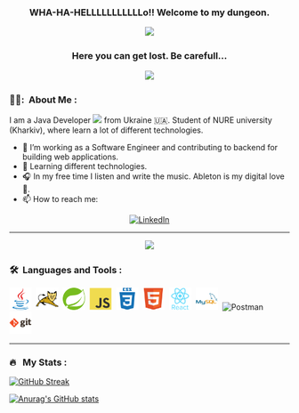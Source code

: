 <h3 align="center">
  WHA-HA-HELLLLLLLLLLLo!! Welcome to my dungeon.
</h3>

<p align="center">
   <img src="https://media.istockphoto.com/photos/scary-endless-medieval-catacombs-with-torches-mystical-nightmare-3d-picture-id1308121289?k=20&m=1308121289&s=612x612&w=0&h=tk08t3EHYp-kT6eNUDTYKmLA30l0LhiT0rJOHMs5OG4=" width="400">
</p>

<h3 align="center">
  Here you can get lost. Be carefull...
</h3>

<p align="center">
 <img src="https://media1.giphy.com/media/zOvBKUUEERdNm/200.gif" width="300">
</p>


### 👨‍💻: &nbsp;About Me :

I am a Java Developer <img src="https://media.giphy.com/media/WUlplcMpOCEmTGBtBW/giphy.gif" width="30"> from Ukraine 🇺🇦.
Student of NURE university (Kharkiv), where learn a lot of different technologies.


- 🔭 I’m working as a Software Engineer and contributing to backend for building web applications.
- 🌱 Learning different technologies.
- 🎧 In my free time I listen and write the music. Ableton is my digital love💙.
- 📫 How to reach me:
<p align="center">
  <a href="https://www.linkedin.com/in/matsakdev/" target="_blank">
    <img src="https://runday.org/wp-content/uploads/2017/08/LinkedIn-Logo.png" alt="LinkedIn" width="100">
  </a>
</p>

---

<p align="center">
  <img src="https://gist.github.com/patevs/b007a0e98fb216438d4cbf559fac4166/raw/88f20c9d749d756be63f22b09f3c4ac570bc5101/programming.gif" width="150"/>
</p>

### 🛠 &nbsp;Languages and Tools :

<p>
  <img src="https://github.com/devicons/devicon/blob/master/icons/java/java-original.svg" title="Java" alt="Java" width="40" height="40"/>&nbsp;
  <img src="https://github.com/devicons/devicon/blob/master/icons/tomcat/tomcat-original.svg" title="Tomcat" alt="Tomcat" width="40" height="40"/>&nbsp;
  <img src="https://github.com/devicons/devicon/blob/master/icons/spring/spring-original.svg" title="Spring" alt="Spring" width="40" height="40"/>&nbsp;
  <img src="https://github.com/devicons/devicon/blob/master/icons/javascript/javascript-original.svg" title="JS" alt="JS " width="40" height="40"/>&nbsp;
  <img src="https://github.com/devicons/devicon/blob/master/icons/css3/css3-plain-wordmark.svg"  title="CSS3" alt="CSS" width="40" height="40"/>&nbsp;
  <img src="https://github.com/devicons/devicon/blob/master/icons/html5/html5-original.svg" title="HTML5" alt="HTML" width="40" height="40"/>&nbsp;
  <img src="https://github.com/devicons/devicon/blob/master/icons/react/react-original-wordmark.svg" title="React" alt="React" width="40" height="40"/>&nbsp;
  <img src="https://github.com/devicons/devicon/blob/master/icons/mysql/mysql-original-wordmark.svg" title="MySQL"  alt="MySQL" width="40" height="40"/>&nbsp;
  <img src="https://www.vectorlogo.zone/logos/getpostman/getpostman-icon.svg" title="Postman"  alt="Postman" width="40" height="40"/>&nbsp;
  <img src="https://github.com/devicons/devicon/blob/master/icons/git/git-original-wordmark.svg" title="Git" **alt="Git" width="40" height="40"/>&nbsp;
</p>

---

### 🔥 &nbsp; My Stats :
[![GitHub Streak](http://github-readme-streak-stats.herokuapp.com?user=matsakdev&theme=tokyonight_duo)](https://git.io/streak-stats)

[![Anurag's GitHub stats](https://github-readme-stats.vercel.app/api?username=matsakdev&show_icons=true&theme=tokyonight_duo)](https://github.com/anuraghazra/github-readme-stats)
